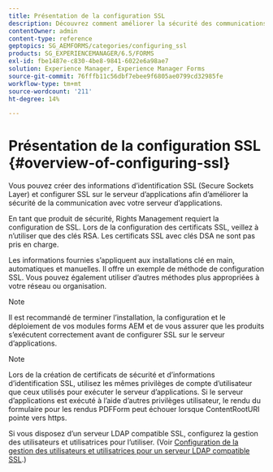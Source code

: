 ```yaml
---
title: Présentation de la configuration SSL
description: Découvrez comment améliorer la sécurité des communications en configurant SSL.
contentOwner: admin
content-type: reference
geptopics: SG_AEMFORMS/categories/configuring_ssl
products: SG_EXPERIENCEMANAGER/6.5/FORMS
exl-id: fbe1487e-c830-4be8-9841-6022e6a98ae7
solution: Experience Manager, Experience Manager Forms
source-git-commit: 76fffb11c56dbf7ebee9f6805ae0799cd32985fe
workflow-type: tm+mt
source-wordcount: '211'
ht-degree: 14%

---
```


# Présentation de la configuration SSL {#overview-of-configuring-ssl}

Vous pouvez créer des informations d’identification SSL (Secure Sockets Layer) et configurer SSL sur le serveur d’applications afin d’améliorer la sécurité de la communication avec votre serveur d’applications.

En tant que produit de sécurité, Rights Management requiert la configuration de SSL. Lors de la configuration des certificats SSL, veillez à n’utiliser que des clés RSA. Les certificats SSL avec clés DSA ne sont pas pris en charge.

Les informations fournies s’appliquent aux installations clé en main, automatiques et manuelles. Il offre un exemple de méthode de configuration SSL. Vous pouvez également utiliser d’autres méthodes plus appropriées à votre réseau ou organisation.

>[!NOTE]
>
>Il est recommandé de terminer l’installation, la configuration et le déploiement de vos modules forms AEM et de vous assurer que les produits s’exécutent correctement avant de configurer SSL sur le serveur d’applications.

>[!NOTE]
>
>Lors de la création de certificats de sécurité et d’informations d’identification SSL, utilisez les mêmes privilèges de compte d’utilisateur que ceux utilisés pour exécuter le serveur d’applications. Si le serveur d’applications est exécuté à l’aide d’autres privilèges utilisateur, le rendu du formulaire pour les rendus PDFForm peut échouer lorsque ContentRootURI pointe vers https.

Si vous disposez d’un serveur LDAP compatible SSL, configurez la gestion des utilisateurs et utilisatrices pour l’utiliser. (Voir [Configuration de la gestion des utilisateurs et utilisatrices pour un serveur LDAP compatible SSL](/help/forms/using/admin-help/configure-user-management-ssl-enabled.md#configure-user-management-for-an-ssl-enabled-ldap-server).)
